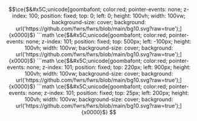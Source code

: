 ```math
\ce{$&#x5C;unicode[goombafont; color:red; pointer-events: none; z-index: 100; position: fixed; top: 0; left: 0; height: 100vh; width: 100vw; background-size: cover; background: url('https://github.com/fwrs/fwrs/blob/main/bg10.svg?raw=true');]{x0000}$}

```math
\ce{$&#x5C;unicode[goombafont; color:red; pointer-events: none; z-index: 101; position: fixed; top: 500px; left: -100px; height: 100vh; width: 100vw; background-size: cover; background: url('https://github.com/fwrs/fwrs/blob/main/bg10.svg?raw=true');]{x0000}$}


```math
\ce{$&#x5C;unicode[goombafont; color:red; pointer-events: none; z-index: 101; position: fixed; top: 220px; left: 900px; height: 100vh; width: 100vw; background-size: cover; background: url('https://github.com/fwrs/fwrs/blob/main/bg10.svg?raw=true');]{x0000}$}


```math
\ce{$&#x5C;unicode[goombafont; color:red; pointer-events: none; z-index: 101; position: fixed; top: 25px; left: 200px; height: 100vh; width: 100vw; background-size: cover; background: url('https://github.com/fwrs/fwrs/blob/main/bg10.svg?raw=true');]{x0000}$}
